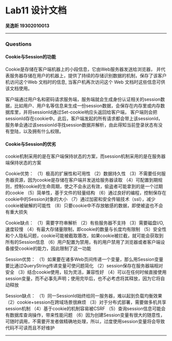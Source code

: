 # Lab11 设计文档

**吴逸昕 19302010013**

-----------------

### Questions

#### Cookie与Session的功能

Cookie是存储在客户端机器上的小段信息，它由Web服务器发送给浏览器，
并代表服务器存储在用户的机器上，提供了持续的存储识别数据的机制，保存了该客户机访问这个Web 文档时的信息, 当客户机再次访问这个 Web 文档时这些信息可供该文档使用。

客户端通过用户名和密码请求服务端，服务端就会生成身份认证相关的session数据，比如用户、用户名等信息来生成一份session数据，会保存在内存里或内存数据库里，并将sessionId通过Set-cookie响应头返回给客户端， 客户端则会把sessionId存在cookie中。此后，客户端发起的所有请求都会带上该sessionId，服务单会通过该sessionId寻找session数据并解析，由此得知当前登录状态有没有登陆，以及拥有什么权限。

#### Cookie与Session的优劣

cookie机制采用的是在客户端保持状态的方案，而session机制采用的是在服务器端保持状态的方案

Cookie优势：
（1）极高的扩展性和可用性 
（2）数据持久性
（3）不需要任何服务器资源，因为cookie是存储在客户端并发送给服务器读取
（4）可配置到期规则，控制cookie的生命周期，使之不会永远有效，偷盗者可能拿到的是一个过期的cookie
（5）简单性，基于文件的轻量结构
（6）通过良好的编程，控制保存在cookie中的Session对象的大小
（7）通过加密和安全传输技术（ssl），减少cookie被破解的可能性
（8）只要cookie中不存放敏感的数据，即使被盗也不会有重大损失

Cookie缺点：
（1）需要字符串解析 
（2）有些服务器不支持 
（3）需要磁盘I/O,速度较慢
（4）有最大存储量限制，即cookie的数量与长度均有限制
（5）安全性和个人隐私问题，cookie可能被截取篡改，如果cookie被拦截，就可能会获取到所有的Session信息
（6）用户配置为禁用，有的用户禁用了浏览器或者客户端设备接受cookie的能力，因此限制了这一功能
    

Session优势：
    （1）如果要在诸多Web页间传递一个变量，那么用Session变量要比通过QueryString传递变量可使问题简化
    （2）session保存在服务器端相对安全
    （3）结合cookie使用，较为灵活，兼容性好
    （4）可以在任何时候直接使用session变量，而不必事先声明；使用完毕后，也不必考虑将其释放，因为它将自动释放

Session缺点：
    （1）同一SessionId始终给同一服务器，难以起到负载均衡效果
    （2）cookie+session在跨域场景很麻烦
    （3）对于分布式部署，需要做多机共享session机制
    （4）基于cookie的机制容易被CSRF
    （5）查询session信息可能会有数据库查询操作，带来性能问题
    （6）因为创建Session变量有很大的随意性，可随时调用，不需要开发者做精确地处理，所以，过度使用session变量将会导致代码不可读而且不好维护

-----------------
